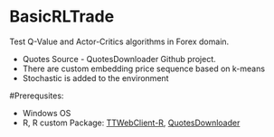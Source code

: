 # BasicRLTrade
Test Q-Value and Actor-Critics algorithms in Forex domain.  
- Quotes Source - QuotesDownloader Github project.
- There are custom embedding price sequence based on k-means
- Stochastic is added to the environment

#Prerequsites:
- Windows OS
- R, R custom Package: [TTWebClient-R](https://github.com/SoftFx/TTWebClient-R), [QuotesDownloader](https://github.com/SoftFx/QuotesDownloader/releases)
